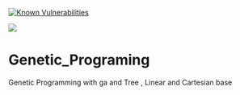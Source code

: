 [![Known Vulnerabilities](https://snyk.io/test/github/zluo01/Genetic_Programing/badge.svg?targetFile=pom.xml)](https://snyk.io/test/github/zluo01/Genetic_Programing?targetFile=pom.xml)

<a href="https://codeclimate.com/github/zluo01/Genetic_Programing/maintainability"><img src="https://api.codeclimate.com/v1/badges/9fe459f64bb5a6ec0027/maintainability" /></a>

# Genetic_Programing
Genetic Programming with ga and Tree , Linear and Cartesian base
